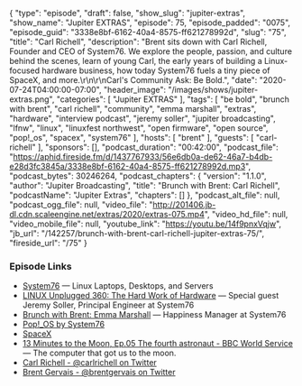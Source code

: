 {
  "type": "episode",
  "draft": false,
  "show_slug": "jupiter-extras",
  "show_name": "Jupiter EXTRAS",
  "episode": 75,
  "episode_padded": "0075",
  "episode_guid": "3338e8bf-6162-40a4-8575-ff621278992d",
  "slug": "75",
  "title": "Carl Richell",
  "description": "Brent sits down with Carl Richell, Founder and CEO of System76. We explore the people, passion, and culture behind the scenes, learn of young Carl, the early years of building a Linux-focused hardware business, how today System76 fuels a tiny piece of SpaceX, and more.\r\n\r\nCarl's Community Ask: Be Bold.",
  "date": "2020-07-24T04:00:00-07:00",
  "header_image": "/images/shows/jupiter-extras.png",
  "categories": [
    "Jupiter EXTRAS"
  ],
  "tags": [
    "be bold",
    "brunch with brent",
    "carl richell",
    "community",
    "emma marshall",
    "extras",
    "hardware",
    "interview podcast",
    "jeremy soller",
    "jupiter broadcasting",
    "lfnw",
    "linux",
    "linuxfest northwest",
    "open firmware",
    "open source",
    "pop!_os",
    "spacex",
    "system76"
  ],
  "hosts": [
    "brent"
  ],
  "guests": [
    "carl-richell"
  ],
  "sponsors": [],
  "podcast_duration": "00:42:00",
  "podcast_file": "https://aphid.fireside.fm/d/1437767933/56e6db0a-de62-46a7-b4db-e28d3fc3845a/3338e8bf-6162-40a4-8575-ff621278992d.mp3",
  "podcast_bytes": 30246264,
  "podcast_chapters": {
    "version": "1.1.0",
    "author": "Jupiter Broadcasting",
    "title": "Brunch with Brent: Carl Richell",
    "podcastName": "Jupiter Extras",
    "chapters": []
  },
  "podcast_alt_file": null,
  "podcast_ogg_file": null,
  "video_file": "http://201406.jb-dl.cdn.scaleengine.net/extras/2020/extras-075.mp4",
  "video_hd_file": null,
  "video_mobile_file": null,
  "youtube_link": "https://youtu.be/14f9pnxVqjw",
  "jb_url": "/142257/brunch-with-brent-carl-richell-jupiter-extras-75/",
  "fireside_url": "/75"
}


### Episode Links

  * [System76](https://system76.com/ "System76") — Linux Laptops, Desktops, and Servers
  * [LINUX Unplugged 360: The Hard Work of Hardware](https://linuxunplugged.com/360 "LINUX Unplugged 360: The Hard Work of Hardware") — Special guest Jeremy Soller, Principal Engineer at System76
  * [Brunch with Brent: Emma Marshall](https://extras.show/33 "Brunch with Brent: Emma Marshall") — Happiness Manager at System76
  * [Pop!_OS by System76](https://pop.system76.com/ "Pop!_OS by System76")
  * [SpaceX](https://www.spacex.com/ "SpaceX")
  * [13 Minutes to the Moon, Ep.05 The fourth astronaut - BBC World Service](https://www.bbc.co.uk/programmes/w3csz4dn "13 Minutes to the Moon, Ep.05 The fourth astronaut - BBC World Service") — The computer that got us to the moon.
  * [Carl Richell - @carlrichell on Twitter](https://twitter.com/carlrichell "Carl Richell - @carlrichell on Twitter")
  * [Brent Gervais - @brentgervais on Twitter](https://twitter.com/brentgervais "Brent Gervais - @brentgervais on Twitter")


